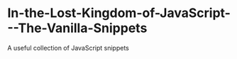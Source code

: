 # In-the-Lost-Kingdom-of-JavaScript---The-Vanilla-Snippets
A useful collection of JavaScript snippets
